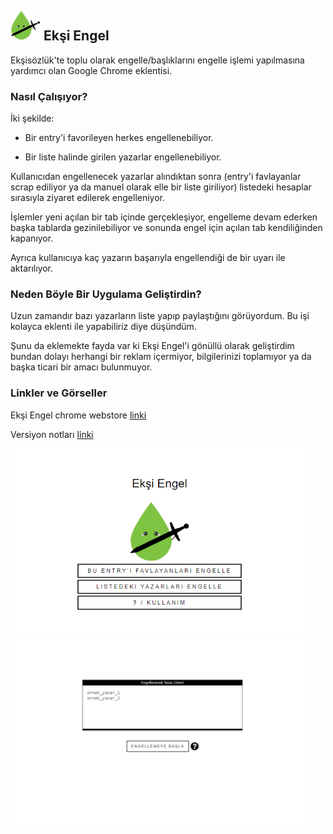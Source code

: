 <div float="left">
<h2><img src="icons/eksiengel48.png" width="48" height="48"> Ekşi Engel</h2>
</div>
Ekşisözlük'te toplu olarak engelle/başlıklarını engelle işlemi yapılmasına yardımcı olan Google Chrome eklentisi.

<h3>Nasıl Çalışıyor?</h3>
İki şekilde:

- Bir entry'i favorileyen herkes engellenebiliyor.

- Bir liste halinde girilen yazarlar engellenebiliyor.

Kullanıcıdan engellenecek yazarlar alındıktan sonra (entry'i favlayanlar scrap ediliyor ya da manuel olarak elle bir liste giriliyor) listedeki hesaplar sırasıyla ziyaret edilerek engelleniyor. 

İşlemler yeni açılan bir tab içinde gerçekleşiyor, engelleme devam ederken başka tablarda gezinilebiliyor ve sonunda engel için açılan tab kendiliğinden kapanıyor. 

Ayrıca kullanıcıya kaç yazarın başarıyla engellendiği de bir uyarı ile aktarılıyor.

<h3>Neden Böyle Bir Uygulama Geliştirdin?</h3>

Uzun zamandır bazı yazarların liste yapıp paylaştığını görüyordum. Bu işi kolayca eklenti ile yapabiliriz diye düşündüm.

Şunu da eklemekte fayda var ki Ekşi Engel'i gönüllü olarak geliştirdim bundan dolayı herhangi bir reklam içermiyor, bilgilerinizi toplamıyor ya da başka ticari bir amacı bulunmuyor.

<h3>Linkler ve Görseller</h3>

Ekşi Engel chrome webstore [linki](https://chrome.google.com/webstore/detail/ek%C5%9Fi-engel/cpfbfacaggnedffhdgdgmhkobijckkha)

Versiyon notları [linki](https://h-enes-simsek.github.io/EksiEngel/versionnotes.html)  

<div float="left">
<img src="publish/ss/popup.png" width="480" height="300">
<img src="publish/ss/authorListPage.png" width="480" height="300">
</div>
